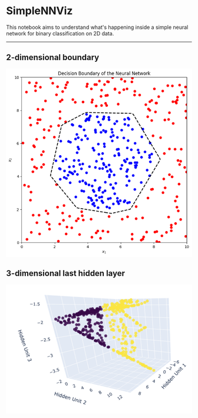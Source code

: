 # SimpleNNViz
This notebook aims to understand what's happening inside a simple neural network for binary classification on 2D data.

---

## 2-dimensional boundary
![](boundary_plot.png)

## 3-dimensional last hidden layer
![](hidden_3D.png)
